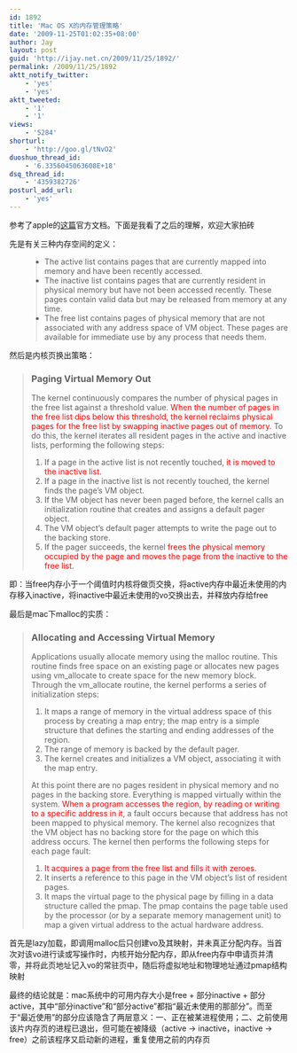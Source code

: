 ```yaml
---
id: 1892
title: 'Mac OS X的内存管理策略'
date: '2009-11-25T01:02:35+08:00'
author: Jay
layout: post
guid: 'http://ijay.net.cn/2009/11/25/1892/'
permalink: /2009/11/25/1892
aktt_notify_twitter:
    - 'yes'
    - 'yes'
aktt_tweeted:
    - '1'
    - '1'
views:
    - '5284'
shorturl:
    - 'http://goo.gl/tNvO2'
duoshuo_thread_id:
    - '6.3356045063608E+18'
dsq_thread_id:
    - '4359382726'
posturl_add_url:
    - 'yes'
---
```


参考了apple的<a href="http://developer.apple.com/library/mac/#documentation/Performance/Conceptual/ManagingMemory/Articles/AboutMemory.html" target="_blank" rel="noopener">这篇</a>官方文档。下面是我看了之后的理解，欢迎大家拍砖

先是有关三种内存空间的定义：
<ul>
<blockquote>
	<li>The active list contains pages that are currently mapped into memory and have been recently accessed.</li>
	<li>The inactive list contains pages that are currently resident in physical memory but have not been accessed recently. These pages contain valid data but may be released from memory at any time.</li>
	<li>The free list contains pages of physical memory that are not associated with any address space of VM object. These pages are available for immediate use by any process that needs them.</li>
</blockquote>
</ul>
然后是内核页换出策略：
<blockquote>
<h3>Paging Virtual Memory Out</h3>
The kernel continuously compares the number of physical pages in the free list against a threshold value. <span style="color: #ff0000;">When the number of pages in the free list dips below this threshold, the kernel reclaims physical pages for the free list by swapping inactive pages out of memory</span>. To do this, the kernel iterates all resident pages in the active and inactive lists, performing the following steps:
<ol>
	<li> If a page in the active list is not recently touched, <span style="color: #ff0000;">it is moved to the inactive list</span>.</li>
	<li>If a page in the inactive list is not recently touched, the kernel finds the page’s VM object.</li>
	<li>If the VM object has never been paged before, the kernel calls an initialization routine that creates and assigns a default pager object.</li>
	<li>The VM object’s default pager attempts to write the page out to the backing store.</li>
	<li>If the pager succeeds, the kernel <span style="color: #ff0000;">frees the physical memory occupied by the page and moves the page from the inactive to the free list</span>.</li>
</ol>
</blockquote>
即：当free内存小于一个阈值时内核将做页交换，将active内存中最近未使用的内存移入inactive，将inactive中最近未使用的vo交换出去，并释放内存给free

最后是mac下malloc的实质：
<blockquote>
<h3>Allocating and Accessing Virtual Memory</h3>
Applications usually allocate memory using the malloc routine. This routine finds free space on an existing page or allocates new pages using vm_allocate to create space for the new memory block. Through the vm_allocate routine, the kernel performs a series of initialization steps:
<ol>
	<li>It maps a range of memory in the virtual address space of this process by creating a map entry; the map entry is a simple structure that defines the starting and ending addresses of the region.</li>
	<li>The range of memory is backed by the default pager.</li>
	<li>The kernel creates and initializes a VM object, associating it with the map entry.</li>
</ol>
At this point there are no pages resident in physical memory and no pages in the backing store. Everything is mapped virtually within the system. <span style="color: #ff0000;">When a program accesses the region, by reading or writing to a specific address in it</span>, a fault occurs because that address has not been mapped to physical memory. The kernel also recognizes that the VM object has no backing store for the page on which this address occurs. The kernel then performs the following steps for each page fault:
<ol>
	<li><span style="color: #ff0000;">It acquires a page from the free list and fills it with zeroes</span>.</li>
	<li>It inserts a reference to this page in the VM object’s list of resident pages.</li>
	<li>It maps the virtual page to the physical page by filling in a data structure called the pmap. The pmap contains the page table used by the processor (or by a separate memory management unit) to map a given virtual address to the actual hardware address.</li>
</ol>
</blockquote>
首先是lazy加载，即调用malloc后只创建vo及其映射，并未真正分配内存。当首次对该vo进行读或写操作时，内核开始分配内存，即从free内存中申请页并清零，并将此页地址记入vo的常驻页中，随后将虚拟地址和物理地址通过pmap结构映射

最终的结论就是：mac系统中的可用内存大小是free + 部分inactive + 部分active，其中“部分inactive”和“部分active”都指“最近未使用的那部分”。而至于“最近使用”的部分应该隐含了两层意义：一、正在被某进程使用；二、之前使用该片内存页的进程已退出，但可能在被降级（active -&gt; inactive，inactive -&gt; free）之前该程序又启动新的进程，重复使用之前的内存页